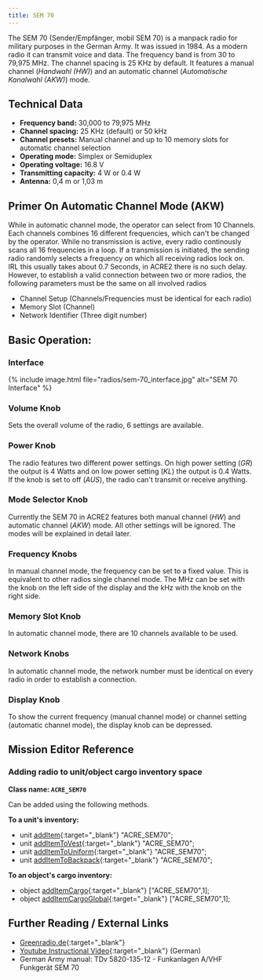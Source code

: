 ```yaml
---
title: SEM 70
---
```


The SEM 70 (Sender/Empfänger, mobil SEM 70) is a manpack radio for military purposes in the German Army. It was issued in 1984. As a modern radio it can transmit voice and data. The frequency band is from 30 to 79,975 MHz. The channel spacing is 25 KHz by default. It features a manual channel (_Handwahl (HW)_) and an automatic channel (_Automatische Kanalwahl (AKW)_) mode. 

## Technical Data

- **Frequency band:** 30,000 to 79,975 MHz
- **Channel spacing:** 25 KHz (default) or 50 kHz
- **Channel presets:** Manual channel and up to 10 memory slots for automatic channel selection
- **Operating mode:** Simplex or Semiduplex
- **Operating voltage:** 16.8 V
- **Transmitting capacity:** 4 W or 0.4 W
- **Antenna:** 0,4 m or 1,03 m

## Primer On Automatic Channel Mode (AKW)

While in automatic channel mode, the operator can select from 10 Channels. Each channels combines 16 different frequencies, which can't be changed by the operator. While no transmission is active, every radio continously scans all 16 frequencies in a loop. If a transmission is initiated, the sending radio randomly selects a frequency on which all receiving radios lock on. IRL this usually takes about 0.7 Seconds, in ACRE2 there is no such delay.
However, to establish a valid connection between two or more radios, the following parameters must be the same on all involved radios
- Channel Setup (Channels/Frequencies must be identical for each radio)
- Memory Slot (Channel)
- Network Identifier (Three digit number)

## Basic Operation:

### Interface

{% include image.html file="radios/sem-70_interface.jpg" alt="SEM 70 Interface" %}

### Volume Knob

Sets the overall volume of the radio, 6 settings are available.

### Power Knob

The radio features two different power settings. On high power setting (_GR_) the output is 4 Watts and on low power setting (_KL_) the output is 0.4 Watts. If the knob is set to off (_AUS_), the radio can't transmit or receive anything.

### Mode Selector Knob

Currently the SEM 70 in ACRE2 features both manual channel (_HW_) and automatic channel (_AKW_) mode. All other settings will be ignored. The modes will be explained in detail later.

### Frequency Knobs

In manual channel mode, the frequency can be set to a fixed value. This is equivalent to other radios single channel mode. The MHz can be set with the knob on the left side of the display and the kHz with the knob on the right side. 

### Memory Slot Knob

In automatic channel mode, there are 10 channels available to be used.

### Network Knobs

In automatic channel mode, the network number must be identical on every radio in order to establish a connection.

### Display Knob

To show the current frequency (manual channel mode) or channel setting (automatic channel mode), the display knob can be depressed.

## Mission Editor Reference

### Adding radio to unit/object cargo inventory space

**Class name: `ACRE_SEM70`**

Can be added using the following methods.

**To a unit's inventory:**

- unit [addItem](https://community.bistudio.com/wiki/addItem){:target="_blank"} "ACRE_SEM70";
- unit [addItemToVest](https://community.bistudio.com/wiki/addItemToVest){:target="_blank"} "ACRE_SEM70";
- unit [addItemToUniform](https://community.bistudio.com/wiki/addItemToUniform){:target="_blank"} "ACRE_SEM70";
- unit [addItemToBackpack](https://community.bistudio.com/wiki/addItemToBackpack){:target="_blank"} "ACRE_SEM70";

**To an object's cargo inventory:**

- object [addItemCargo](https://community.bistudio.com/wiki/addItemCargo){:target="_blank"} ["ACRE_SEM70",1];
- object [addItemCargoGlobal](https://community.bistudio.com/wiki/addItemCargoGlobal){:target="_blank"} ["ACRE_SEM70",1];

## Further Reading / External Links

- [Greenradio.de](http://www.greenradio.de/e_sem70.htm){:target="_blank"}
- [Youtube Instructional Video](https://www.youtube.com/watch?v=kztzUMoBojc){:target="_blank"} (German)
- German Army manual: TDv 5820-135-12 - Funkanlagen A/VHF Funkgerät SEM 70
